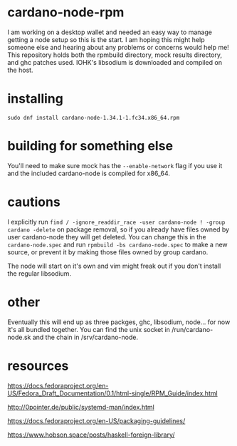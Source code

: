 # cardano-node-rpm

I am working on a desktop wallet and needed an easy way to manage getting a node setup so this is the start. I am hoping this might help someone else and hearing about any problems or concerns would help me! This repository holds both the rpmbuild directory, mock results directory, and ghc patches used. IOHK's libsodium is downloaded and compiled on the host.

# installing

`sudo dnf install cardano-node-1.34.1-1.fc34.x86_64.rpm`

# building for something else

You'll need to make sure mock has the `--enable-network` flag if you use it and the included cardano-node is compiled for x86_64.

# cautions

I explicitly run `find / -ignore_readdir_race -user cardano-node ! -group cardano -delete` on package removal, so if you already have files owned by user cardano-node they will get deleted. You can change this in the `cardano-node.spec` and run `rpmbuild -bs cardano-node.spec` to make a new source, or prevent it by making those files owned by group cardano.

The node will start on it's own and vim might freak out if you don't install the regular libsodium.

# other

Eventually this will end up as three packges, ghc, libsodium, node... for now it's all bundled together. You can find the unix socket in /run/cardano-node.sk and the chain in /srv/cardano-node.

# resources

https://docs.fedoraproject.org/en-US/Fedora_Draft_Documentation/0.1/html-single/RPM_Guide/index.html

http://0pointer.de/public/systemd-man/index.html

https://docs.fedoraproject.org/en-US/packaging-guidelines/

https://www.hobson.space/posts/haskell-foreign-library/
